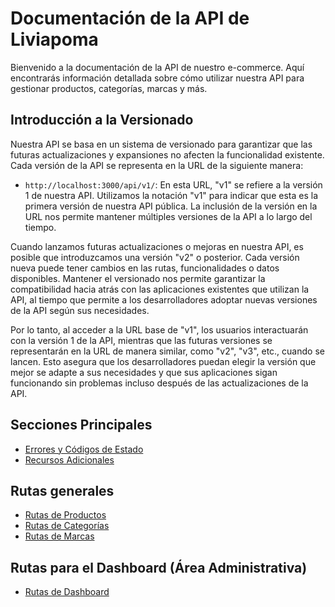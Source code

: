 # Documentación de la API de Liviapoma

Bienvenido a la documentación de la API de nuestro e-commerce. Aquí encontrarás información detallada sobre cómo utilizar nuestra API para gestionar productos, categorías, marcas y más.

## Introducción a la Versionado

Nuestra API se basa en un sistema de versionado para garantizar que las futuras actualizaciones y expansiones no afecten la funcionalidad existente. Cada versión de la API se representa en la URL de la siguiente manera:

- `http://localhost:3000/api/v1/`: En esta URL, "v1" se refiere a la versión 1 de nuestra API. Utilizamos la notación "v1" para indicar que esta es la primera versión de nuestra API pública. La inclusión de la versión en la URL nos permite mantener múltiples versiones de la API a lo largo del tiempo.

Cuando lanzamos futuras actualizaciones o mejoras en nuestra API, es posible que introduzcamos una versión "v2" o posterior. Cada versión nueva puede tener cambios en las rutas, funcionalidades o datos disponibles. Mantener el versionado nos permite garantizar la compatibilidad hacia atrás con las aplicaciones existentes que utilizan la API, al tiempo que permite a los desarrolladores adoptar nuevas versiones de la API según sus necesidades.

Por lo tanto, al acceder a la URL base de "v1", los usuarios interactuarán con la versión 1 de la API, mientras que las futuras versiones se representarán en la URL de manera similar, como "v2", "v3", etc., cuando se lancen. Esto asegura que los desarrolladores puedan elegir la versión que mejor se adapte a sus necesidades y que sus aplicaciones sigan funcionando sin problemas incluso después de las actualizaciones de la API.

## Secciones Principales

- [Errores y Códigos de Estado](errors.md)
- [Recursos Adicionales](resources.md)

## Rutas generales

- [Rutas de Productos](products.md)
- [Rutas de Categorías](categories.md)
- [Rutas de Marcas](brands.md)

## Rutas para el Dashboard (Área Administrativa)

- [Rutas de Dashboard](dashboard.md)
